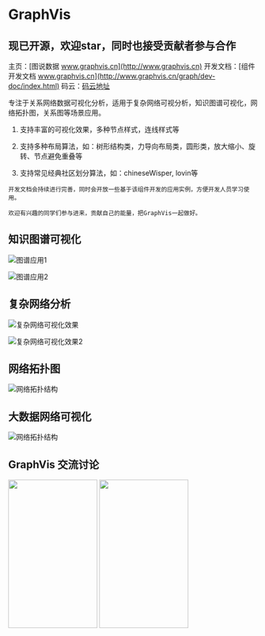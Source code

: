 # GraphVis

## 现已开源，欢迎star，同时也接受贡献者参与合作

主页：[图说数据 www.graphvis.cn](http://www.graphvis.cn)
开发文档：[组件开发文档 www.graphvis.cn](http://www.graphvis.cn/graph/dev-doc/index.html)
码云：[码云地址](https://gitee.com/baopengdu/GraphVis)

专注于关系网络数据可视化分析，适用于复杂网络可视分析，知识图谱可视化，网络拓扑图，关系图等场景应用。

1. 支持丰富的可视化效果，多种节点样式，连线样式等

2. 支持多种布局算法，如：树形结构类，力导向布局类，圆形类，放大缩小、旋转、节点避免重叠等

3. 支持常见经典社区划分算法，如：chineseWisper, lovin等

```
开发文档会持续进行完善，同时会开放一些基于该组件开发的应用实例，方便开发人员学习使用。

欢迎有兴趣的同学们参与进来，贡献自己的能量，把GraphVis一起做好。

```

## 知识图谱可视化
![图谱应用1](http://media.graphvis.cn/tupuvis.png)

![图谱应用2](http://media.graphvis.cn/zishitupu.png)

## 复杂网络分析
![复杂网络可视化效果](http://media.graphvis.cn/second2.png)

![复杂网络可视化效果2](http://media.graphvis.cn/tupuvis2.png)

## 网络拓扑图
![网络拓扑结构](http://media.graphvis.cn/three-scnece-bg.png)

## 大数据网络可视化
![网络拓扑结构](http://media.graphvis.cn/secondbg.png)


## GraphVis 交流讨论
<img src="http://media.graphvis.cn/QQ-ercode.jpg" width = "180" height = "300" alt="" align=center />
<img src="http://media.graphvis.cn/wxerCode.png" width = "180" height = "300" alt="" align=center />


